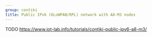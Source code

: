 ```yaml
---
group: contiki
title: Public IPv6 (6LoWPAN/RPL) network with A8-M3 nodes
---
```


TODO https://www.iot-lab.info/tutorials/contiki-public-ipv6-a8-m3/
